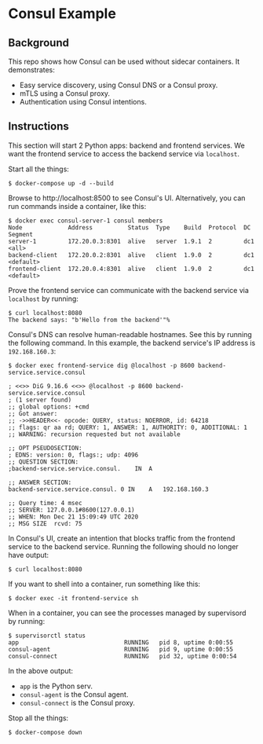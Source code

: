 # Consul Example

## Background

This repo shows how Consul can be used without sidecar containers. It demonstrates:

- Easy service discovery, using Consul DNS or a Consul proxy.
- mTLS using a Consul proxy.
- Authentication using Consul intentions.

## Instructions

This section will start 2 Python apps: backend and frontend services. We want the frontend service to access the backend service via `localhost`.

Start all the things:

```
$ docker-compose up -d --build
```

Browse to http://localhost:8500 to see Consul's UI. Alternatively, you can run commands inside a container, like this:

```
$ docker exec consul-server-1 consul members
Node             Address          Status  Type    Build  Protocol  DC   Segment
server-1         172.20.0.3:8301  alive   server  1.9.1  2         dc1  <all>
backend-client   172.20.0.2:8301  alive   client  1.9.0  2         dc1  <default>
frontend-client  172.20.0.4:8301  alive   client  1.9.0  2         dc1  <default>
```

Prove the frontend service can communicate with the backend service via `localhost` by running:

```
$ curl localhost:8080
The backend says: "b'Hello from the backend'"%
```

Consul's DNS can resolve human-readable hostnames. See this by running the following command. In this example, the backend service's IP address is `192.168.160.3`:

```
$ docker exec frontend-service dig @localhost -p 8600 backend-service.service.consul

; <<>> DiG 9.16.6 <<>> @localhost -p 8600 backend-service.service.consul
; (1 server found)
;; global options: +cmd
;; Got answer:
;; ->>HEADER<<- opcode: QUERY, status: NOERROR, id: 64218
;; flags: qr aa rd; QUERY: 1, ANSWER: 1, AUTHORITY: 0, ADDITIONAL: 1
;; WARNING: recursion requested but not available

;; OPT PSEUDOSECTION:
; EDNS: version: 0, flags:; udp: 4096
;; QUESTION SECTION:
;backend-service.service.consul.	IN	A

;; ANSWER SECTION:
backend-service.service.consul.	0 IN	A	192.168.160.3

;; Query time: 4 msec
;; SERVER: 127.0.0.1#8600(127.0.0.1)
;; WHEN: Mon Dec 21 15:09:49 UTC 2020
;; MSG SIZE  rcvd: 75
```

In Consul's UI, create an intention that blocks traffic from the frontend service to the backend service. Running the following should no longer have output:

```
$ curl localhost:8080
```

If you want to shell into a container, run something like this:

```
$ docker exec -it frontend-service sh
```

When in a container, you can see the processes managed by supervisord by running:

```
$ supervisorctl status
app                              RUNNING   pid 8, uptime 0:00:55
consul-agent                     RUNNING   pid 9, uptime 0:00:55
consul-connect                   RUNNING   pid 32, uptime 0:00:54
```

In the above output:

- `app` is the Python serv.
- `consul-agent` is the Consul agent.
- `consul-connect` is the Consul proxy.

Stop all the things:

```
$ docker-compose down
```
